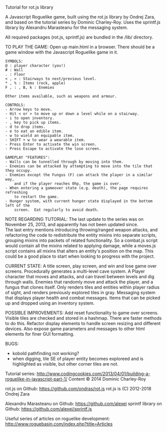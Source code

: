 Tutorial for rot.js library

A Javascript Roguelike game, built using the rot.js library by Ondrej Zara,
and based on the tutorial series by Dominic Charley-Roy.  Uses the sprintf.js
library by Alexandru Marasteanu for the messaging system.

All required packages (rot.js, sprintf.js) are bundled in the /lib/ directory.

TO PLAY THE GAME:
  Open up main.html in a browser.  There should be a game window with the Javascript
    Roguelike game in it.

    SYMBOLS:
    @ : player character (you!)
    # : Wall
    . : Floor
    < , > : Stairways to next/previous level.
    * , % : Items (rock, apple)
    F , : , B, k : Enemies

    Other items available, such as weapons and armour.

    CONTROLS:
    - Arrow keys to move.
    - Hit < or > to move up or down a level while on a stairway.
    - i to open inventory.
    - , key to pick up items.
    - d to drop items.
    - e to eat an edible item.
    - w to wield an equipable item.
    - SHIFT + w to wear a wearable item.
    - Press Enter to activate the win screen.
    - Press Escape to activate the lose screen.

    GAMEPLAY "FEATURES":
    - Walls can be tunnelled through by moving into them.
    - Enemies can be attacked by attempting to move into the tile that they occupy.  
    - Enemies except the Fungus (F) can attack the player in a similar way,
        and if the player reaches 0hp, the game is over.
    - When entering a gameover state (e.g. death), the page requires refreshing
        to restart the game.
    - Hunger system, with current hunger state displayed in the bottem left of the
        screen.  Eat regularly to avoid death.

NOTE REGARDING TUTORIAL:
  The last update to the series was on November 25, 2013, and apparently has not been
  updated since.  
    The last entry mentions introducing throwing/ranged weapon attacks,
  and refactoring the code to redistribute the entity mixins into separate scripts,
  grouping mixins into packets of related functionality.  So a combat.js script
  would contain all the mixins related to applying damage, while a moves.js script
  contains all mixins that alters an entity's position on the map.
    This could be a good place to start when looking to progress with the project.

CURRENT STATE:
  A title screen, play screen, and win and lose game over screens.
  Procedurally generates a multi-level cave system.
  A Player character that moves and attacks, and can travel between levels and dig
    through walls.
  Enemies that randomly move and attack the player, and a fungus that clones itself.
  Only renders tiles and entities within player radius of sight, and renders previously
    explored tiles in gray.
  Messaging system that displays player health and combat messages.
  Items that can be picked up and dropped using an inventory system.

POSSIBLE IMPROVEMENTS:
  Add reset functionality to game over screens.
  Visible tiles are checked and stored in a hashmap.  There are faster methods to do this.
  Refactor display elements to handle screen resizing and different devices.  Also expose
    game parameters and messages to other html elements for finer GUI formatting.

BUGS:
- kobold pathfinding not working?
- when digging, tile SE of player entity becomes exploreed and is highlighted as visible,
    but other corner tiles are not.


Tutorial series: http://www.codingcookies.com/2013/04/01/building-a-roguelike-in-javascript-part-1/
Content © 2014 Dominic Charley-Roy

rot.js on Github: https://github.com/ondras/rot.js
rot.js is (C) 2012-2018 Ondrej Zara

Alexandru Marasteanu on Github: https://github.com/alexei
sprintf library on Github: https://github.com/alexei/sprintf.js

Useful series of articles on roguelike development: http://www.roguebasin.com/index.php?title=Articles
